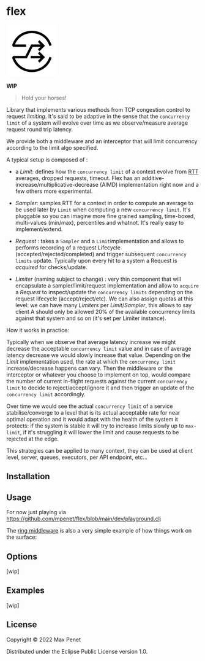 # flex

<img src="flex.png" width="133" height="133" alt="icon by https://thenounproject.com/ivankostriukov/"/>

**WIP**

> Hold your horses!

Library that implements various methods from TCP congestion control to request
*limiting*. It's said to be adaptive in the sense that the `concurrency limit`
of a system will evolve over time as we observe/measure average request
round trip latency.

We provide both a middleware and an interceptor that will limit
concurrency according to the limit algo specified.

A typical setup is composed of :

* a *Limit*: defines how the `concurrency limit` of a context evolve from
  [RTT](https://en.wikipedia.org/wiki/Round-trip_delay) averages, dropped
  requests, timeout. Flex has an additive-increase/multiplicative-decrease
  (AIMD) implementation right now and a few others more experimental.

* *Sampler*: samples RTT for a context in order to compute an average to be used
later by `Limit` when computing a new `concurrency limit`. It's pluggable so you
can imagine more fine grained sampling, time-boxed, multi-values (min/max),
percentiles and whatnot. It's really easy to implement/extend.

* *Request* : takes a `Sampler` and a `Limit`implementation and allows to
performs recording of a request Lifecycle (accepted/rejected/completed) and
trigger subsequent `concurrency limits` update. Typically upon every hit to a
system a Request is *acquired* for checks/update.

* *Limiter* (naming subject to change) : very thin component that will
  encapsulate a sampler/limit/request implementation and allow to `acquire` a
  *Request* to inspect/update the `concurrency limits` depending on the request
  lifecycle (accept/reject/etc). We can also assign quotas at this level: we can
  have many *Limiters* per *Limit*/*Sampler*, this allows to say client A should
  only be allowed 20% of the available concurrency limits against that system
  and so on (it's set per Limiter instance). 

How it works in practice:

Typically when we observe that average latency increase we might decrease the
acceptable `concurrency limit` value and in case of average latency decrease we
would slowly increase that value. Depending on the *Limit* implementation used,
the rate at which the `concurrency limit` increase/decrease happens can vary.
Then the middleware or the interceptor or whatever you choose to implement on
top, would compare the number of current in-flight requests against the current
`concurrency limit` to decide to reject/accept/ignore it and then trigger an
update of the `concurrency limit` accordingly.

Over time we would see the actual `concurrency limit` of a service
stabilise/converge to a level that is its actual acceptable rate for near
optimal operation and it would adapt with the health of the system it protects:
if the system is stable it will try to increase limits slowly up to `max-limit`,
if it's struggling it will lower the limit and cause requests to be rejected at
the edge.

This strategies can be applied to many context, they can be used at
client level, server, queues, executors, per API endpoint, etc...


## Installation

## Usage

For now just playing via https://github.com/mpenet/flex/blob/main/dev/playground.clj

The [ring middleware](https://github.com/mpenet/flex/blob/main/src/qbits/flex/middleware.clj) is also a very simple example of how things work on the surface:

## Options

[wip]

## Examples

[wip]

## License

Copyright © 2022 Max Penet

Distributed under the Eclipse Public License version 1.0.
